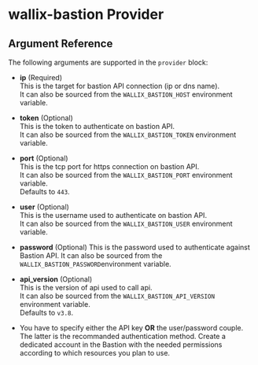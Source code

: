 # wallix-bastion Provider

## Argument Reference

The following arguments are supported in the `provider` block:

- **ip** (Required)  
  This is the target for bastion API connection (ip or dns name).  
  It can also be sourced from the `WALLIX_BASTION_HOST` environment variable.

- **token** (Optional)  
  This is the token to authenticate on bastion API.  
  It can also be sourced from the `WALLIX_BASTION_TOKEN` environment variable.  

- **port** (Optional)  
  This is the tcp port for https connection on bastion API.  
  It can also be sourced from the `WALLIX_BASTION_PORT` environment variable.  
  Defaults to `443`.

- **user** (Optional)  
  This is the username used to authenticate on bastion API.  
  It can also be sourced from the `WALLIX_BASTION_USER` environment variable.  

- **password** (Optional)
  This is the password used to authenticate against Bastion API.
  It can also be sourced from the `WALLIX_BASTION_PASSWORD`environment variable.

- **api_version** (Optional)  
  This is the version of api used to call api.  
  It can also be sourced from the `WALLIX_BASTION_API_VERSION` environment variable.  
  Defaults to `v3.8`.

- You have to specify either the API key **OR** the user/password couple. The latter is
  the recommanded authentication method. Create a dedicated account in the Bastion with the
  needed permissions according to which resources you plan to use.

